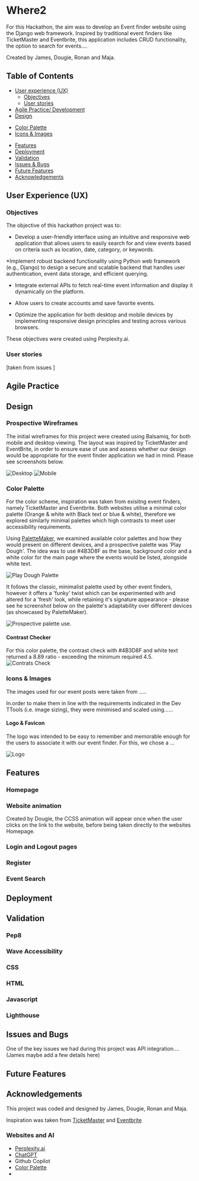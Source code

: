 # Where2
For this Hackathon, the aim was to develop an Event finder website using the Django web framework. Inspired by traditional event finders like TicketMaster and Eventbrite, this application includes CRUD functionality,  the option to search for events.... 

Created by James, Dougie, Ronan and Maja. 

## Table of Contents
- [User experience (UX)](#user-experience-ux)
   * [Objectives](#objectives)
   * [User stories](#user-stories)
- [Agile Practice/ Development](#AgilePractice/Development)
- [Design](#Design)
* [Color Palette](#ColorPalette)
* [Icons & Images](#Icons&Images)
- [Features](#Features)
- [Deployment](#Deployment)
- [Validation](#Validation)
- [Issues & Bugs](#Issues&Bugs)
- [Future Features](#FutureFeatures)
- [Acknowledgements](#Acknowledgements)

## User Experience (UX)

### Objectives
The objective of this hackathon project was to:

* Develop a user-friendly interface using an intuitive and responsive web application that allows users to easily search for and view events based on criteria such as location, date, category, or keywords.

*Implement robust backend functionality using Python web framework (e.g., Django) to design a secure and scalable backend that handles user authentication, event data storage, and efficient querying.

* Integrate external APIs to fetch real-time event information and display it dynamically on the platform.

* Allow users to create accounts amd save favorite events.

* Optimize the application for both desktop and mobile devices by implementing responsive design principles and testing across various browsers.

These objectives were created using Perplexity.ai. 

### User stories 

[taken from issues ] 

## Agile Practice 

## Design

### Prospective Wireframes
The initial wireframes for this project were created using Balsamiq, for both mobile and desktop viewing. The layout was inspired by TicketMaster and EventBrite, in order to ensure ease of use and assess whether our design would be appropriate for the event finder application we had in mind. Please see screenshots below. 

![Desktop](docs/readme/desktop_hackathon2.png)
![Mobile](docs/readme/mobile_hackathon2.png)

### Color Palette
For the color scheme, inspiration was taken from exisitng event finders, namely TicketMaster and Eventbrite. Both websites utilise a minimal color palette (Orange & white with Black text or blue & white), therefore we explored similarly minimal palettes which high contrasts to meet user accessibility requirements.

Using [PaletteMaker](#https://palettemaker.com), we examined available color palettes and how they would present on different devices, and a prospective palette was 'Play Dough'. The idea was to use #4B3D8F as the base, background color and a white color for the main page where the events would be listed, alongside white text. 

![Play Dough Palette](docs/readme/Play%20Dough.png)

It follows the classic, minimalist palette used by other event finders, however it offers a 'funky' twist which can be experimented with and altered for a 'fresh' look, while retaining it's signature appearance - please see he screenshot below on the palette's adaptability over different devices (as showcased by PaletteMaker).

![Prospective palette use](docs/readme/prospective_colors.png). 

#### Contrast Checker
For this color palette, the contrast check with #4B3D8F and white text returned a 8.89 ratio - exceeding the minimum required 4.5. 
![Contrats Check](docs/readme/color2_contrast.png)

### Icons & Images

The images used for our event posts were taken from ..... 

In.order to make them in line with the requirements indicated in the Dev TTools (i.e. image sizing), they were minimised and scaled using...... 

#### Logo & Favicon 
The logo was intended to be easy to remember and memorable enough for the users to associate it with our event finder. For this, we chose a ... 

![Logo]()


## Features 

### Homepage


### Website animation 
Created by Dougie, the CCSS animation will appear once when the user clicks on the link to the website, before being taken directly to the websites Homepage.

### Login and Logout pages


### Register 


### Event Search 


## Deployment 



## Validation 


### Pep8 

### Wave Accessibility 

### CSS

### HTML

### Javascript 

### Lighthouse 


## Issues and Bugs

One of the key issues we had during this project was API integration.... (James maybe add a few details here) 



## Future Features 


## Acknowledgements 

This project was coded and designed by James, Dougie, Ronan and Maja. 

Inspiration was taken from [TicketMaster]() and [Eventbrite]()

### Websites and AI

* [Perplexity.ai]()
* [ChatGPT]()
* Github Copilot 
* [Color Palette]()
* 









